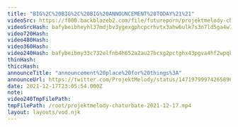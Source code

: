```yaml
---
title: "BIG%2C%20BIG%2C%20BIG%20ANNOUNCEMENT%20TODAY%21%21"
videoSrc: https://f000.backblazeb2.com/file/futureporn/projektmelody-chaturbate-2021-12-17.mp4
videoSrcHash: bafybeibheyhl37mdjbv3ygexgphcpcrhvtx3ahw6ulk7s3n7ld5ga4w7ga?filename=projektmelody-chaturbate-20211217T230500Z-source.mp4
video720Hash: 
video480Hash: 
video360Hash: 
video240Hash: bafybeibmy33c732elfnb4h652a2au27bcxg2pctghx43pgva4hf2wpqkqu?filename=projektmelody-chaturbate-20211217T230500Z-240p.mp4
thinHash: 
thiccHash: 
announceTitle: "announcement%20place%20for%20things%3A"
announceUrl: https://twitter.com/ProjektMelody/status/1471979997426589699
date: 2021-12-17T23:05:54.000Z
note: 
video240TmpFilePath: 
tmpFilePath: /root/projektmelody-chaturbate-2021-12-17.mp4
layout: layouts/vod.njk
---
```

